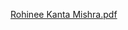 [Rohinee Kanta Mishra.pdf](https://github.com/user-attachments/files/16691553/Rohinee.Kanta.Mishra.pdf)
